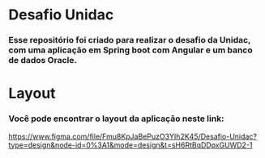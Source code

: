 # Desafio Unidac

### Esse repositório foi criado para realizar o desafio da Unidac, com uma aplicação em Spring boot com Angular e um banco de dados Oracle.

# Layout

### Você pode encontrar o layout da aplicação neste link:
https://www.figma.com/file/Fmu8KpJaBePuzO3YIh2K45/Desafio-Unidac?type=design&node-id=0%3A1&mode=design&t=sH6RtBqDDpxGUWD2-1
